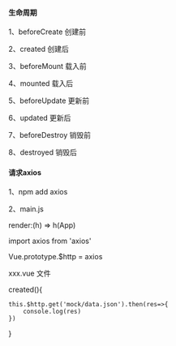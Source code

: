 #### 生命周期
1、beforeCreate 创建前

2、created      创建后

3、beforeMount  载入前

4、mounted      载入后

5、beforeUpdate  更新前

6、updated      更新后

7、beforeDestroy  销毁前

8、destroyed    销毁后


#### 请求axios

1、npm add axios

2、main.js

render:(h) => h(App)

import axios from 'axios'

Vue.prototype.$http = axios

xxx.vue 文件

created(){

    this.$http.get('mock/data.json').then(res=>{
        console.log(res)
    })
}